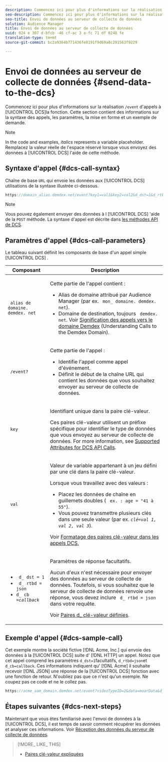 ```yaml
---
description: Commencez ici pour plus d'informations sur la réalisation d'appels /event au serveur de collecte de données. Cette section contient des informations sur la syntaxe des appels, les paramètres, la mise en forme et un exemple de demande.
seo-description: Commencez ici pour plus d'informations sur la réalisation d'appels /event au serveur de collecte de données. Cette section contient des informations sur la syntaxe des appels, les paramètres, la mise en forme et un exemple de demande.
seo-title: Envoi de données au serveur de collecte de données
solution: Audience Manager
title: Envoi de données au serveur de collecte de données
uuid: 024 e 307 d-bfcb -46 cf-ac 3 a-fc 71 df 0248 fe
translation-type: tm+mt
source-git-commit: bc2a9364b771436fe0191f9d69a8c291563f9229

---
```



# Envoi de données au serveur de collecte de données {#send-data-to-the-dcs}

Commencez ici pour plus d'informations sur la réalisation `/event` d'appels à [!UICONTROL DCS]la fonction. Cette section contient des informations sur la syntaxe des appels, les paramètres, la mise en forme et un exemple de demande.

>[!NOTE]
>
>In the code and examples, *italics* represents a variable placeholder. Remplacez la valeur réelle de l'espace réservé lorsque vous envoyez des données à [!UICONTROL DCS] l'aide de cette méthode.

## Syntaxe d'appel {#dcs-call-syntax}

Chaîne de base `URL` qui envoie les données aux [!UICONTROL DCS] utilisations de la syntaxe illustrée ci-dessous.

```js
https://domain_alias.demdex.net/event?key1=val1&key2=val2&d_dst=1&d_rtbd=json&d_cb=callback
```

>[!NOTE]
>
>Vous pouvez également envoyer des données à l [!UICONTROL DCS] 'aide de la `POST` méthode. La syntaxe d'appel est décrite dans [les méthodes API de DCS](../../../api/dcs-intro/dcs-api-reference/dcs-api-methods.md).

## Paramètres d'appel {#dcs-call-parameters}

Le tableau suivant définit les composants de base d'un appel simple [!UICONTROL DCS] .

<table id="table_5F6A5B324EB848168543386516FBF384"> 
 <thead> 
  <tr> 
   <th colname="col1" class="entry"> Composant </th> 
   <th colname="col2" class="entry"> Description </th> 
  </tr> 
 </thead>
 <tbody> 
  <tr> 
   <td colname="col1"> <p> <code> alias de domaine. demdex. net</code> </p> </td> 
   <td colname="col2"> <p>Cette partie de l'appel contient : </p> <p> 
     <ul id="ul_3EDA9C7BA6794D06BCB07A75A9BD2372"> 
      <li id="li_74624CA78D6F4536A8164AE1FA1DECB9">Alias de domaine attribué par <span class="keyword"> Audience Manager</span> (par ex. <code> mon_ domaine. demdex. net</code>). </li> 
      <li id="li_08ABE91CA247403AA480B3FB4BEF83BA">Domaine de destination, toujours <code> demdex. net</code>. Voir <a href="../../../reference/demdex-calls.md">Signification des appels vers le domaine Demdex</a> (Understanding Calls to the Demdex Domain). </li> 
     </ul> </p> </td> 
  </tr> 
  <tr> 
   <td colname="col1"> <p> <code> /event?</code> </p> </td> 
   <td colname="col2"> <p>Cette partie de l'appel : </p> <p> 
     <ul id="ul_6332444A305A4F12A7CBE471CA508516"> 
      <li id="li_1C5C111B2B0E4621B3FC0C20D6516041">Identifie l'appel comme appel d'événement. </li> 
      <li id="li_DBCE9B1C70604A629ECD7AC0A9052198">Définit le début de la chaîne URL qui contient les données que vous souhaitez envoyer au <span class="wintitle"> serveur de collecte de données</span>. </li> 
     </ul> </p> </td> 
  </tr> 
  <tr> 
   <td colname="col1"> <p> <code> key</code> </p> </td> 
   <td colname="col2"> <p>Identifiant unique dans la paire clé-valeur. </p> <p>Ces paires clé-valeur utilisent un préfixe spécifique pour identifier le type de données que vous envoyez au <span class="wintitle"> serveur de collecte de données</span>. For more information, see <a href="../../../api/dcs-intro/dcs-api-reference/dcs-keys.md"> Supported Attributes for DCS API Calls</a>. </p> </td> 
  </tr> 
  <tr> 
   <td colname="col1"> <p> <code> val</code> </p> </td> 
   <td colname="col2"> <p>Valeur de variable appartenant à un jeu défini par une clé dans la paire clé-valeur. </p> <p>Lorsque vous travaillez avec des valeurs : </p> <p> 
     <ul id="ul_624DC78759F74AD8920220058E54E083"> 
      <li id="li_091E5B4820EC4A93B775433E428E74AB">Placez les données de chaîne en guillemets doubles ( <code> ex. : age = "41 à 55"</code>). </li> 
      <li id="li_C558E3BA6EE34413BBBB962D4CD0D10E">Vous pouvez transmettre plusieurs clés dans une seule valeur (par ex. <i><code>clé</i>=<i>val 1, val 2, val 3</i></code></i>). </i></li> 
     </ul> </p> <p>Voir <a href="../../../api/dcs-intro/dcs-api-reference/dcs-key-format.md"> Formatage des paires clé-valeur dans les appels DCS.</a> </p> </td>
  </tr> 
  <tr> 
   <td colname="col1"> <p> 
     <ul id="ul_36E2C1A0538D4D2C94DFC1335720A524"> 
      <li id="li_8902EED431CE4F0189A94868FA52DB1F"> <code> d_ dst = 1</code> </li> 
      <li id="li_4B6B29499D444E31808DE0A9AA0442D0"> <code> d_ rtbd = json</code> </li> 
      <li id="li_3430CD0438604B83BE6437E6EC480816"> <code>d_ cb =<i>callback</i></code> </li>
     </ul> </p> </td> 
   <td colname="col2"> <p>Paramètres de réponse facultatifs. </p> <p> Aucun d'eux n'est nécessaire pour envoyer des données au <span class="wintitle"> serveur de collecte de données</span>. Toutefois, si vous souhaitez que <span class="wintitle"> le serveur de collecte de données</span> renvoie une réponse, vous devez inclure <code> d_ rtbd = json</code> dans votre requête. </p> <p>Voir <a href="../../../api/dcs-intro/dcs-api-reference/dcs-keys.md#d-attributes"> Paires d_ clé-valeur définies</a>. </p> </td> 
  </tr>
 </tbody>
</table>

## Exemple d'appel {#dcs-sample-call}

Cet exemple montre la société fictive [!DNL Acme, Inc.] qui envoie des données à la [!UICONTROL DCS] suite d' [!DNL HTTP] un appel. Notez que cet appel comprend les paramètres `d_dst=1`facultatifs, `d_rtbd=json`et `d_cb=callback`. Ces informations indiquent qu' [!DNL Acme] il souhaite recevoir [!DNL JSON] une réponse de la [!UICONTROL DCS] fonction avec une fonction de retour. N'oubliez pas que ce n'est qu'un exemple. Ne coupez pas ce code et ne le collez pas.

```js
https://acme_aam_domain.demdex.net/event?videoTypeID=2&data=moarData&d_dst=1&d_rtbd=json&d_cb=acme_callback
```
## Étapes suivantes {#dcs-next-steps}

Maintenant que vous êtes familiarisé avec l'envoi de données à la [!UICONTROL DCS], il est temps de savoir comment récupérer les données et analyser ces informations. Voir [Réception des données du serveur de collecte de données](../../../api/dcs-intro/dcs-event-calls/dcs-url-receive.md).

>[!MORE_ LIKE_ THIS]
>
>* [Paires clé-valeur expliquées](../../../reference/key-value-pairs-explained.md)

